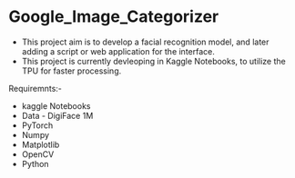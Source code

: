 # Google_Image_Categorizer
- This project aim is to develop a facial recognition model, and later adding a script or web application for the interface.
- This project is currently devleoping in Kaggle Notebooks, to utilize the TPU for faster processing.


Requiremnts:-
- kaggle Notebooks
- Data - DigiFace 1M
- PyTorch
- Numpy
- Matplotlib 
- OpenCV
- Python 

